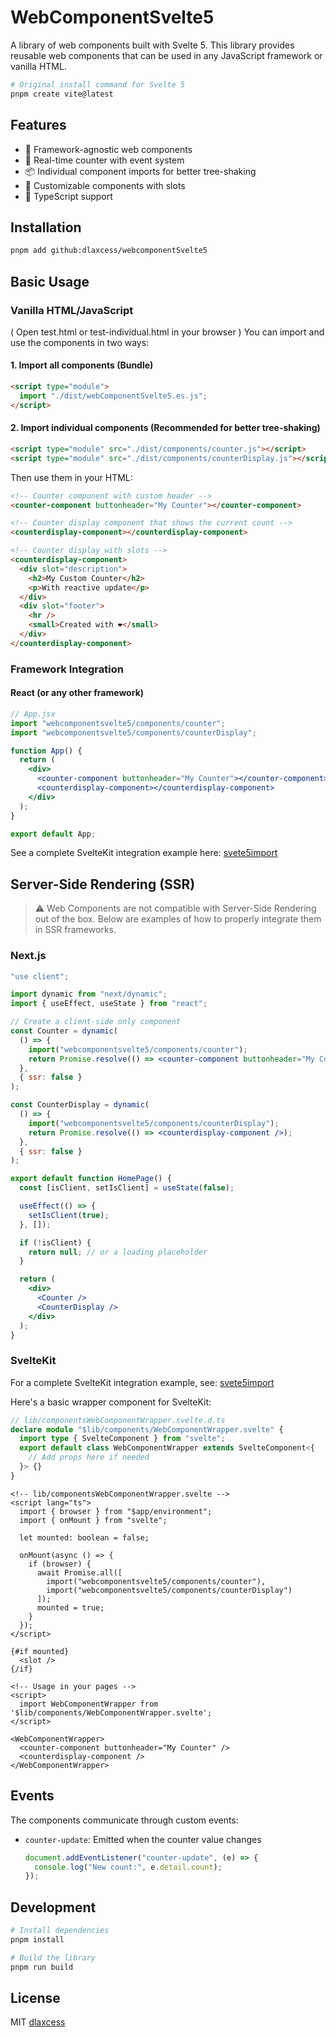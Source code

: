 # WebComponentSvelte5

A library of web components built with Svelte 5. This library provides reusable web components that can be used in any JavaScript framework or vanilla HTML.

```bash
# Original install command for Svelte 5
pnpm create vite@latest
```

## Features

- 🎯 Framework-agnostic web components
- 🔄 Real-time counter with event system
- 📦 Individual component imports for better tree-shaking
- 🎨 Customizable components with slots
- 📱 TypeScript support

## Installation

```bash
pnpm add github:dlaxcess/webcomponentSvelte5
```

## Basic Usage

### Vanilla HTML/JavaScript

( Open test.html or test-individual.html in your browser )
You can import and use the components in two ways:

#### 1. Import all components (Bundle)

```html
<script type="module">
  import "./dist/webComponentSvelte5.es.js";
</script>
```

#### 2. Import individual components (Recommended for better tree-shaking)

```html
<script type="module" src="./dist/components/counter.js"></script>
<script type="module" src="./dist/components/counterDisplay.js"></script>
```

Then use them in your HTML:

```html
<!-- Counter component with custom header -->
<counter-component buttonheader="My Counter"></counter-component>

<!-- Counter display component that shows the current count -->
<counterdisplay-component></counterdisplay-component>

<!-- Counter display with slots -->
<counterdisplay-component>
  <div slot="description">
    <h2>My Custom Counter</h2>
    <p>With reactive update</p>
  </div>
  <div slot="footer">
    <hr />
    <small>Created with ❤️</small>
  </div>
</counterdisplay-component>
```

### Framework Integration

#### React (or any other framework)

```jsx
// App.jsx
import "webcomponentsvelte5/components/counter";
import "webcomponentsvelte5/components/counterDisplay";

function App() {
  return (
    <div>
      <counter-component buttonheader="My Counter"></counter-component>
      <counterdisplay-component></counterdisplay-component>
    </div>
  );
}

export default App;
```

See a complete SvelteKit integration example here: [svete5import](https://github.com/dlaxcess/svete5import)

## Server-Side Rendering (SSR)

> ⚠️ Web Components are not compatible with Server-Side Rendering out of the box. Below are examples of how to properly integrate them in SSR frameworks.

### Next.js

```jsx
"use client";

import dynamic from "next/dynamic";
import { useEffect, useState } from "react";

// Create a client-side only component
const Counter = dynamic(
  () => {
    import("webcomponentsvelte5/components/counter");
    return Promise.resolve(() => <counter-component buttonheader="My Counter" />);
  },
  { ssr: false }
);

const CounterDisplay = dynamic(
  () => {
    import("webcomponentsvelte5/components/counterDisplay");
    return Promise.resolve(() => <counterdisplay-component />);
  },
  { ssr: false }
);

export default function HomePage() {
  const [isClient, setIsClient] = useState(false);

  useEffect(() => {
    setIsClient(true);
  }, []);

  if (!isClient) {
    return null; // or a loading placeholder
  }

  return (
    <div>
      <Counter />
      <CounterDisplay />
    </div>
  );
}
```

### SvelteKit

For a complete SvelteKit integration example, see: [svete5import](https://github.com/dlaxcess/svete5import)

Here's a basic wrapper component for SvelteKit:

```typescript
// lib/componentsWebComponentWrapper.svelte.d.ts
declare module "$lib/components/WebComponentWrapper.svelte" {
  import type { SvelteComponent } from "svelte";
  export default class WebComponentWrapper extends SvelteComponent<{
    // Add props here if needed
  }> {}
}
```

```svelte
<!-- lib/componentsWebComponentWrapper.svelte -->
<script lang="ts">
  import { browser } from "$app/environment";
  import { onMount } from "svelte";

  let mounted: boolean = false;

  onMount(async () => {
    if (browser) {
      await Promise.all([
        import("webcomponentsvelte5/components/counter"),
        import("webcomponentsvelte5/components/counterDisplay")
      ]);
      mounted = true;
    }
  });
</script>

{#if mounted}
  <slot />
{/if}

<!-- Usage in your pages -->
<script>
  import WebComponentWrapper from '$lib/components/WebComponentWrapper.svelte';
</script>

<WebComponentWrapper>
  <counter-component buttonheader="My Counter" />
  <counterdisplay-component />
</WebComponentWrapper>
```

## Events

The components communicate through custom events:

- `counter-update`: Emitted when the counter value changes
  ```javascript
  document.addEventListener("counter-update", (e) => {
    console.log("New count:", e.detail.count);
  });
  ```

## Development

```bash
# Install dependencies
pnpm install

# Build the library
pnpm run build

```

## License

MIT [dlaxcess](https://github.com/dlaxcess)
